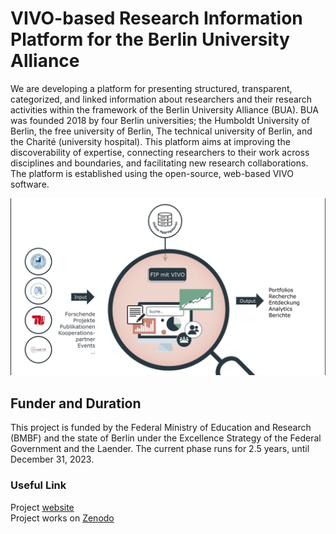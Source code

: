 # VIVO-based Research Information Platform for the Berlin University Alliance
We are developing a platform for presenting structured, transparent, categorized, and linked information about researchers and
their research activities within the framework of the Berlin University Alliance (BUA). BUA was founded 2018 by four Berlin universities; 
the Humboldt University of Berlin, the free university of Berlin, The technical university of Berlin, and the Charité (university hospital). 
This platform aims at improving the discoverability of expertise, connecting researchers to their work across disciplines and boundaries, and facilitating new
research collaborations. The platform is established using the open-source, web-based VIVO software.

![BUA: Three universtities and the Charité are collaborating within the framework of the VIVO project](images/BUAVivo-InputOutput.jpg)

## Funder and Duration
This project is funded by the Federal Ministry of Education and Research (BMBF) and the state of Berlin under the Excellence
Strategy of the Federal Government and the Laender. The current phase runs for 2.5 years, until December 31, 2023.

### Useful Link
Project [website](https://www.berlin-university-alliance.de/en/commitments/sharing-resources/vivo/index.html)  
Project works on [Zenodo](https://www)